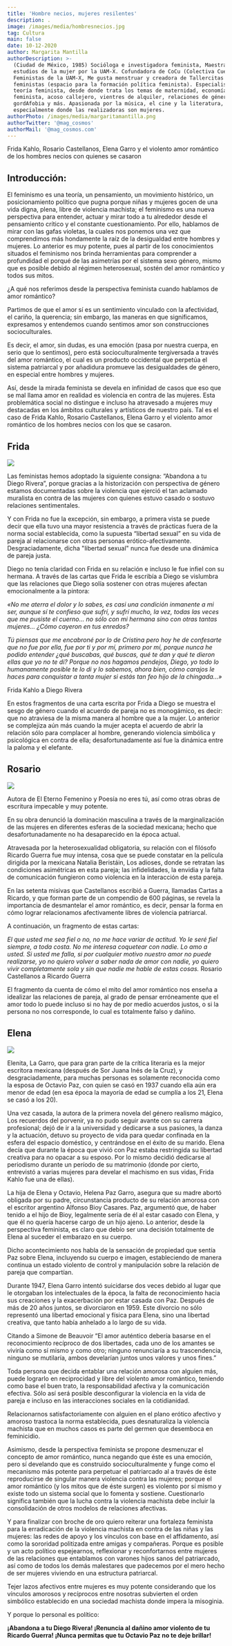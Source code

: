 ```yaml
---
title: 'Hombre necios, mujeres resilentes'
description: .
image: /images/media/hombresnecios.jpg
tag: Cultura
main: false
date: 10-12-2020
author: Margarita Mantilla
authorDescription: >-
  (Ciudad de México, 1985) Socióloga e investigadora feminista, Maestra en
  estudios de la mujer por la UAM-X. Cofundadora de CoCu (Colectiva Cuerpa),
  Feministas de la UAM-X, Me gusta menstruar y creadora de Tallercitas
  feministas (espacio para la formación política feminista). Especialista en
  teoría feminista, desde donde trata los temas de maternidad, economía
  feminista, acoso callejero, vientres de alquiler, relaciones de género,
  gordAfobia y más. Apasionada por la música, el cine y la literatura,
  especialmente donde las realizadoras son mujeres. 
authorPhoto: /images/media/margaritamantilla.png
authorTwitter: '@mag_cosmos'
authorMail: '@mag_cosmos.com'
---
```

Frida Kahlo, Rosario Castellanos, Elena Garro y 
el violento amor romántico de los hombres necios con quienes se casaron

## Introducción:

El feminismo es una teoría, un pensamiento, un movimiento histórico, un posicionamiento político que pugna porque niñas y mujeres gocen de una vida digna, plena, libre de violencia machista; el feminismo es una nueva perspectiva para entender, actuar y mirar todo a tu alrededor desde el pensamiento crítico y el constante cuestionamiento. Por ello, hablamos de mirar con las gafas violetas, la cuales nos ponemos una vez que comprendimos más hondamente la raíz de la desigualdad entre hombres y mujeres. Lo anterior es muy potente, pues al partir de los conocimientos situados el feminismo nos brinda herramientas para comprender a profundidad el porqué de las asimetrías por el sistema sexo género, mismo que es posible debido al régimen heterosexual, sostén del amor romántico y todos sus mitos.

¿A qué nos referimos desde la perspectiva feminista cuando hablamos de amor romántico?

Partimos de que el amor sí es un sentimiento vinculado con la afectividad, el cariño, la querencia; sin embargo, las maneras en que significamos, expresamos y entendemos cuando sentimos amor son construcciones socioculturales.

Es decir, el amor, sin dudas, es una emoción (pasa por nuestra cuerpa, en serio que lo sentimos), pero está socioculturalmente tergiversada a través del amor romántico, el cual es un producto occidental que perpetúa el sistema patriarcal y por añadidura promueve las desigualdades de género, en especial entre hombres y mujeres.

Así, desde la mirada feminista se devela en infinidad de casos que eso que se mal llama amor en realidad es violencia en contra de las mujeres. Esta problemática social no distingue e incluso ha atravesado a mujeres muy destacadas en los ámbitos culturales y artísticos de nuestro país. Tal es el caso de Frida Kahlo, Rosario Castellanos, Elena Garro y el violento amor romántico de los hombres necios con los que se casaron.

## Frida

![](/images/media/hombresnecios.jpg)

Las feministas hemos adoptado la siguiente consigna: “Abandona a tu Diego Rivera”, porque gracias a la historización con perspectiva de género estamos documentadas sobre la violencia que ejerció el tan aclamado muralista en contra de las mujeres con quienes estuvo casado o sostuvo relaciones sentimentales.

Y con Frida no fue la excepción, sin embargo, a primera vista se puede decir que  ella tuvo una mayor resistencia a través de prácticas fuera de la norma social establecida, como la supuesta “libertad sexual” en su vida de pareja al relacionarse con otras personas erótico-afectivamente. Desgraciadamente, dicha "libertad sexual" nunca fue desde una dinámica de pareja justa. 

Diego no tenía claridad con Frida en su relación e incluso le fue infiel con su hermana. A través de las cartas que Frida le escribía a Diego se vislumbra que las relaciones que Diego solía sostener con otras mujeres afectan emocionalmente a la pintora:

_«No me aterra el dolor y lo sabes, es casi una condición inmanente a mi ser, aunque sí te confieso que sufrí, y sufrí mucho, la vez, todas las veces que me pusiste el cuerno... no sólo con mi hermana sino con otras tantas mujeres... ¿Cómo cayeron en tus enredos?_

_Tú piensas que me encabroné por lo de Cristina pero hoy he de confesarte que no fue por ella, fue por ti y por mí, primero por mí, porque nunca he podido entender ¿qué buscabas, qué buscas, qué te dan y qué te dieron ellas que yo no te di? Porque no nos hagamos pendejos, Diego, yo todo lo humanamente posible te lo di y lo sabemos, ahora bien, cómo carajos le haces para conquistar a tanta mujer si estás tan feo hijo de la chingada...»_

Frida Kahlo a Diego Rivera

En estos fragmentos de una carta escrita por Frida a Diego se muestra el sesgo de género cuando el acuerdo de pareja no es monogámico, es decir: que no atraviesa de la misma manera al hombre que a la mujer. Lo anterior se complejiza aún más cuando la mujer acepta el acuerdo de abrir la relación sólo para complacer al hombre, generando violencia simbólica y psicológica en contra de ella; desafortunadamente así fue la dinámica entre la paloma y el elefante.

## Rosario

![](/images/media/ilustración_sin_título-13.jpg)

Autora de El Eterno Femenino y Poesía no eres tú, así como otras obras de escritura impecable y muy potente.

En su obra denunció la dominación masculina a través de la marginalización de las mujeres en diferentes esferas de la sociedad mexicana; hecho que desafortunadamente no ha desaparecido en la época actual.

Atravesada por la heterosexualidad obligatoria, su relación con el filósofo Ricardo Guerra fue muy intensa, cosa que se puede constatar en la película dirigida por la mexicana Natalia Beristáin, Los adioses, donde se retratan las condiciones asimétricas en esta pareja; las infidelidades, la envidia y la falta de comunicación fungieron como violencia en la interacción de esta pareja.

En las setenta misivas que Castellanos escribió a Guerra, llamadas Cartas a Ricardo, y que forman parte de un compendio de 600 páginas, se revela la importancia de desmantelar el amor romántico, es decir, pensar la forma en cómo lograr relacionamos afectivamente libres de violencia patriarcal.

A continuación, un fragmento de estas cartas:

_El que usted me sea fiel o no, no me hace variar de actitud. Yo le seré fiel siempre, a toda costa. No me interesa coquetear con nadie. Lo amo a usted. Si usted me falla, si por cualquier motivo nuestro amor no puede realizarse, yo no quiero volver a saber nada de amor con nadie, yo quiero vivir completamente sola y sin que nadie me hable de estas cosas._
Rosario Castellanos a Ricardo Guerra

El fragmento da cuenta de cómo el mito del amor romántico nos enseña a idealizar las relaciones de pareja, al grado de pensar erróneamente que el amor todo lo puede incluso si no hay de por medio acuerdos justos, o si la persona no nos corresponde, lo cual es totalmente falso y dañino.

## Elena

![](/images/media/ilustración_sin_título-12.jpg)

Elenita, La Garro, que para gran parte de la crítica literaria es la mejor escritora mexicana (después de Sor Juana Inés de la Cruz), y desgraciadamente, para muchas personas es solamente reconocida como la esposa de Octavio Paz, con quien se casó en 1937 cuando ella aún era menor de edad (en esa época la mayoría de edad se cumplía a los 21, Elena se casó a los 20). 

Una vez casada, la autora de la primera novela del género realismo mágico, Los recuerdos del porvenir, ya no pudo seguir avante con su carrera profesional; dejó de ir a la universidad y dedicarse a sus pasiones, la danza y la actuación, detuvo su proyecto de vida para quedar confinada en la esfera del espacio doméstico, y centrándose en el éxito de su marido. Elena decía que durante la época que vivió con Paz estaba restringida su libertad creativa para no opacar a su esposo. Por lo mismo decidió dedicarse al periodismo durante un período de su matrimonio (donde por cierto, entrevistó a varias mujeres para develar el machismo en sus vidas, Frida Kahlo fue una de ellas).

La hija de Elena y Octavio, Helena Paz Garro, asegura que su madre abortó obligada por su padre, circunstancia producto de su relación amorosa con el escritor argentino Alfonso Bioy Casares. Paz, argumentó que, de haber tenido a el hijo de Bioy, legalmente sería de él al estar casado con Elena, y que él no quería hacerse cargo de un hijo ajeno. Lo anterior, desde la perspectiva feminista, es claro que debío ser una decisión totalmente de Elena al suceder el embarazo en su cuerpo.

Dicho acontecimiento nos habla de la sensación de propiedad que sentía Paz sobre Elena, incluyendo su cuerpo e imagen, estableciendo de manera continua un estado violento de control y manipulación sobre la relación de pareja que compartían.

Durante 1947, Elena Garro intentó suicidarse dos veces debido al lugar que le otorgaban los intelectuales de la época, la falta de reconocimiento hacia sus creaciones y la exacerbación por estar casada con Paz. Después de más de 20 años juntos, se divorciaron en 1959. Este divorcio no sólo representó una libertad emocional y física para Elena, sino una libertad creativa, que tanto había anhelado a lo largo de su vida.

Citando a Simone de Beauvoir “El amor auténtico debería basarse en el reconocimiento recíproco de dos libertades, cada uno de los amantes se viviría como sí mismo y como otro; ninguno renunciaría a su trascendencia, ninguno se mutilaría, ambos develarían juntos unos valores y unos fines.”  

Toda persona que decida entablar una relación amorosa con alguien más, puede lograrlo en reciprocidad y libre del violento amor romántico, teniendo como base el buen trato, la responsabilidad afectiva y la comunicación efectiva. Sólo así será posible desconfigurar la violencia en la vida de pareja e incluso en las interacciones sociales en la cotidianidad. 

Relacionarnos satisfactoriamente con alguien en el plano erótico afectivo y amoroso trastoca la norma establecida, pues desnaturaliza la violencia machista que en muchos casos es parte del germen que desemboca en feminicidio.

Asimismo, desde la perspectiva feminista se propone desmenuzar el concepto de amor romántico, nunca negando que éste es una emoción, pero sí develando que es construido socioculturalmente y funge como el mecanismo más potente para perpetuar el patriarcado al a través de éste reproducirse de singular manera violencia contra las mujeres; porque el amor romántico (y los mitos que de éste surgen) es violento por sí mismo y existe todo un sistema social que lo fomenta y sostiene. Cuestionarlo significa también que la lucha contra la violencia machista debe incluir la consolidación de otros modelos de relaciones afectivas.

Y para finalizar con broche de oro quiero reiterar una fortaleza feminista para la erradicación de la violencia machista en contra de las niñas y las mujeres: las redes de apoyo y los vínculos con base en el affidamento, así como la sororidad politizada entre amigas y compañeras. Porque es posible y un acto político espejearnos, reflexionar y reconfortarnos entre mujeres de las relaciones que entablamos con varones hijos sanos del patriarcado, así como  de todos los demás malestares que padecemos por el mero hecho de ser mujeres viviendo en una estructura patriarcal. 

Tejer lazos afectivos entre mujeres es muy potente considerando que  los vínculos amorosos y recíprocos entre nosotras subvierten el orden simbólico establecido en una sociedad machista donde impera la misoginia.

Y porque lo personal es político:

**¡Abandona a tu Diego Rivera!
¡Renuncia al dañino amor violento de tu Ricardo Guerra!
¡Nunca permitas que tu Octavio Paz no te deje brillar!**

